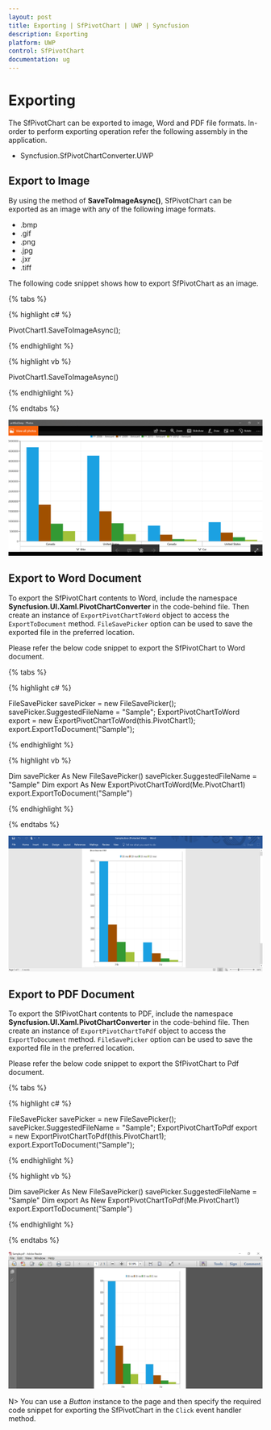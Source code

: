 ```yaml
---
layout: post
title: Exporting | SfPivotChart | UWP | Syncfusion
description: Exporting
platform: UWP
control: SfPivotChart
documentation: ug
---
```


# Exporting

The SfPivotChart can be exported to image, Word and PDF file formats. In-order to perform exporting operation refer the following assembly in the application.

* Syncfusion.SfPivotChartConverter.UWP

## Export to Image

By using the method of **SaveToImageAsync()**, SfPivotChart can be exported as an image with any of the following image formats.

* .bmp
* .gif
* .png
* .jpg
* .jxr
* .tiff

The following code snippet shows how to export SfPivotChart as an image.

{% tabs %}

{% highlight c# %}

PivotChart1.SaveToImageAsync();

{% endhighlight %}

{% highlight vb %}

PivotChart1.SaveToImageAsync()

{% endhighlight %}

{% endtabs %}

![](Exporting_images/relationalExportedImage.png)

## Export to Word Document

To export the SfPivotChart contents to Word, include the namespace **Syncfusion.UI.Xaml.PivotChartConverter** in the code-behind file. Then create an instance of `ExportPivotChartToWord` object to access the `ExportToDocument` method. `FileSavePicker` option can be used to save the exported file in the preferred location.

Please refer the below code snippet to export the SfPivotChart to Word document.

{% tabs %}
  
{% highlight c# %}

FileSavePicker savePicker = new FileSavePicker();
savePicker.SuggestedFileName = "Sample";
ExportPivotChartToWord export = new ExportPivotChartToWord(this.PivotChart1);
export.ExportToDocument("Sample");

{% endhighlight %}

{% highlight vb %}

Dim savePicker As New FileSavePicker()
savePicker.SuggestedFileName = "Sample"
Dim export As New ExportPivotChartToWord(Me.PivotChart1)
export.ExportToDocument("Sample")

{% endhighlight %}

{% endtabs %}

![](Exporting_images/relationalExportedWord.png)

## Export to PDF Document

To export the SfPivotChart contents to PDF, include the namespace **Syncfusion.UI.Xaml.PivotChartConverter** in the code-behind file. Then create an instance of `ExportPivotChartToPdf` object to access the `ExportToDocument` method. `FileSavePicker` option can be used to save the exported file in the preferred location.

Please refer the below code snippet to export the SfPivotChart to Pdf document.

{% tabs %}
  
{% highlight c# %}

FileSavePicker savePicker = new FileSavePicker();
savePicker.SuggestedFileName = "Sample";
ExportPivotChartToPdf export = new ExportPivotChartToPdf(this.PivotChart1);
export.ExportToDocument("Sample");

{% endhighlight %}

{% highlight vb %}

Dim savePicker As New FileSavePicker()
savePicker.SuggestedFileName = "Sample"
Dim export As New ExportPivotChartToPdf(Me.PivotChart1)
export.ExportToDocument("Sample")

{% endhighlight %}

{% endtabs %}

![](Exporting_images/relationalExportedPDF.png)

N> You can use a *Button* instance to the page and then specify the required code snippet for exporting the SfPivotChart in the `Click` event handler method.